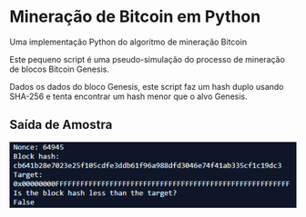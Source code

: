 # Mineração de Bitcoin em Python
Uma implementação Python do algoritmo de mineração Bitcoin

Este pequeno script é uma pseudo-simulação do processo de mineração de blocos Bitcoin Genesis.

Dados os dados do bloco Genesis, este script faz um hash duplo usando SHA-256 e tenta encontrar um hash menor que o alvo Genesis.

## Saída de Amostra
<img src="68747470733a2f2f692e696d6775722e636f6d2f41366e5a516f342e706e67.png">

